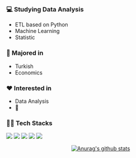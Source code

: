 ### :computer: Studying Data Analysis
+ ETL based on Python
+ Machine Learning
+ Statistic

### :pencil: Majored in
+ Turkish
+ Economics

### :heart: Interested in
+ Data Analysis
+ :musical_note:

	
### 🧑‍💻 Tech Stacks
<img src="https://img.shields.io/badge/Python-3766AB?style=flat&logo=Python&logoColor=white"/></a>
<img src="https://img.shields.io/badge/Jupyter Notebook-F37626?style=flat&logo=jupyter&logoColor=white"/></a>
<img src="https://img.shields.io/badge/.NET-512BD4?style=flat&logo=dotnet&logoColor=white"/></a>
<img src="https://img.shields.io/badge/Visual Studio-5C2D91?style=flat&logo=visualstudio&logoColor=white"/></a>
<img src="https://img.shields.io/badge/MySQL-4479A1?style=flat&logo=mysql&logoColor=white"/></a>




<div align=center>
	
[![Anurag's github stats](https://github-readme-stats.vercel.app/api?username=hanna-joo&show_icons=true&theme=flag-india)](https://github.com/anuraghazra/github-readme-stats)

</div>
